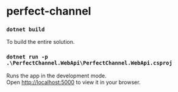 # perfect-channel

### `dotnet build`

To build the entire solution.

### `dotnet run -p .\PerfectChannel.WebApi\PerfectChannel.WebApi.csproj`

Runs the app in the development mode.\
Open [http://localhost:5000](http://localhost:5000) to view it in your browser.


